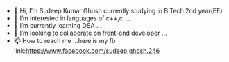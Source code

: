 - 👋 Hi, I’m Sudeep Kumar Ghosh currently studying in B.Tech 2nd year(EE)
- 👀 I’m interested in languages of c++,c. ...
- 🌱 I’m currently learning DSA ...
- 💞️ I’m looking to collaborate on front-end developer ...
- 📫 How to reach me ...here is my fb link:https://www.facebook.com/sudeep.ghosh.246

<!---
Sudeep-766/Sudeep-766 is a ✨ special ✨ repository because its `README.md` (this file) appears on your GitHub profile.
You can click the Preview link to take a look at your changes.
--->
